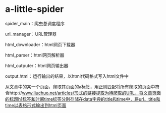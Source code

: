 # a-little-spider
spider_main：爬虫总调度程序

url_manager：URL管理器

html_downloader：html网页下载器

html_parser：html网页解析器

html_outputer：html网页输出器

output.html：运行输出的结果，以html代码格式写入html文件中



从文章中的某一个页面，爬取其页面的a标签，用正则匹配将所有爬取的页面中符合http://www.liuchuo.net/articles/形式的链接提取为待爬取的URL，将文章页面的标题h1标签和时间time标签分别存储在data字典的title和time中，将url、title和time以表格形式输出到html页面

